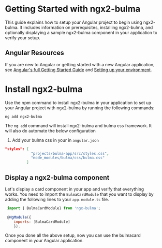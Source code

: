 
# Getting Started with ngx2-bulma

This guide explains how to setup your Angular project to begin using ngx2-bulma. It includes information on prerequisites, installing ngx2-bulma, and optionally displaying a sample ngx2-bulma component in your application to verify your setup.

## Angular Resources

 <p>If you are new to Angular or getting started with a new Angular application, see <a href="https://angular.io/start">Angular's full Getting Started Guide</a>
 and <a href="https://angular.io/guide/setup-local">Setting up your environment</a>.</p>

# Install ngx2-bulma

Use the npm command to install ngx2-bulma in your application to set up your Angular project with ngx2-bulma by running the following commands:

```shell
ng add ngx2-bulma
```

The `ng add` command will install ngx2-bulma and bulma css framework.
It will also do automate the below configuration

1. Add your bulma css in your in `angular.json`

```json
"styles": [
            "projects/bulma-app/src/styles.css",
            "node_modules/bulma/css/bulma.css"
          ]
```

## Display a ngx2-bulma component

Let's display a card component in your app and verify that everything works. You need to import the `BulmaCardModule` that you want to display by adding the following lines to your `app.module.ts` file.

```javascript
 import { BulmaCardModule} from 'ngx-bulma';
 
 @NgModule({
    imports: [BulmaCardModule]
    });
```

Once you done all the above setup, now you can use the bulmacard component in your Angular application.
